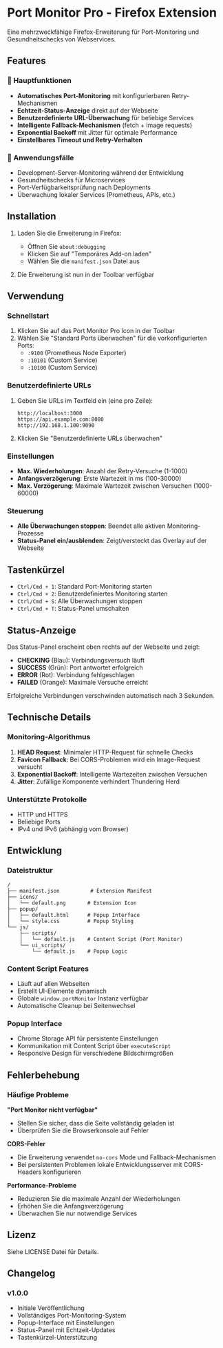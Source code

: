 # Port Monitor Pro - Firefox Extension

Eine mehrzweckfähige Firefox-Erweiterung für Port-Monitoring und Gesundheitschecks von Webservices.

## Features

### 🚀 Hauptfunktionen
- **Automatisches Port-Monitoring** mit konfigurierbaren Retry-Mechanismen
- **Echtzeit-Status-Anzeige** direkt auf der Webseite
- **Benutzerdefinierte URL-Überwachung** für beliebige Services
- **Intelligente Fallback-Mechanismen** (fetch + image requests)
- **Exponential Backoff** mit Jitter für optimale Performance
- **Einstellbares Timeout und Retry-Verhalten**

### 🎯 Anwendungsfälle
- Development-Server-Monitoring während der Entwicklung
- Gesundheitschecks für Microservices
- Port-Verfügbarkeitsprüfung nach Deployments
- Überwachung lokaler Services (Prometheus, APIs, etc.)

## Installation

1. Laden Sie die Erweiterung in Firefox:
   - Öffnen Sie `about:debugging`
   - Klicken Sie auf "Temporäres Add-on laden"
   - Wählen Sie die `manifest.json` Datei aus

2. Die Erweiterung ist nun in der Toolbar verfügbar

## Verwendung

### Schnellstart
1. Klicken Sie auf das Port Monitor Pro Icon in der Toolbar
2. Wählen Sie "Standard Ports überwachen" für die vorkonfigurierten Ports:
   - `:9100` (Prometheus Node Exporter)
   - `:10101` (Custom Service)
   - `:10100` (Custom Service)

### Benutzerdefinierte URLs
1. Geben Sie URLs im Textfeld ein (eine pro Zeile):
   ```
   http://localhost:3000
   https://api.example.com:8080
   http://192.168.1.100:9090
   ```
2. Klicken Sie "Benutzerdefinierte URLs überwachen"

### Einstellungen
- **Max. Wiederholungen**: Anzahl der Retry-Versuche (1-1000)
- **Anfangsverzögerung**: Erste Wartezeit in ms (100-30000)
- **Max. Verzögerung**: Maximale Wartezeit zwischen Versuchen (1000-60000)

### Steuerung
- **Alle Überwachungen stoppen**: Beendet alle aktiven Monitoring-Prozesse
- **Status-Panel ein/ausblenden**: Zeigt/versteckt das Overlay auf der Webseite

## Tastenkürzel

- `Ctrl/Cmd + 1`: Standard Port-Monitoring starten
- `Ctrl/Cmd + 2`: Benutzerdefiniertes Monitoring starten
- `Ctrl/Cmd + S`: Alle Überwachungen stoppen
- `Ctrl/Cmd + T`: Status-Panel umschalten

## Status-Anzeige

Das Status-Panel erscheint oben rechts auf der Webseite und zeigt:
- **CHECKING** (Blau): Verbindungsversuch läuft
- **SUCCESS** (Grün): Port antwortet erfolgreich
- **ERROR** (Rot): Verbindung fehlgeschlagen
- **FAILED** (Orange): Maximale Versuche erreicht

Erfolgreiche Verbindungen verschwinden automatisch nach 3 Sekunden.

## Technische Details

### Monitoring-Algorithmus
1. **HEAD Request**: Minimaler HTTP-Request für schnelle Checks
2. **Favicon Fallback**: Bei CORS-Problemen wird ein Image-Request versucht
3. **Exponential Backoff**: Intelligente Wartezeiten zwischen Versuchen
4. **Jitter**: Zufällige Komponente verhindert Thundering Herd

### Unterstützte Protokolle
- HTTP und HTTPS
- Beliebige Ports
- IPv4 und IPv6 (abhängig vom Browser)

## Entwicklung

### Dateistruktur
```
/
├── manifest.json          # Extension Manifest
├── icons/
│   └── default.png       # Extension Icon
├── popup/
│   ├── default.html      # Popup Interface
│   └── style.css         # Popup Styling
└── js/
    ├── scripts/
    │   └── default.js    # Content Script (Port Monitor)
    └── ui_scripts/
        └── default.js    # Popup Logic
```

### Content Script Features
- Läuft auf allen Webseiten
- Erstellt UI-Elemente dynamisch
- Globale `window.portMonitor` Instanz verfügbar
- Automatische Cleanup bei Seitenwechsel

### Popup Interface
- Chrome Storage API für persistente Einstellungen
- Kommunikation mit Content Script über `executeScript`
- Responsive Design für verschiedene Bildschirmgrößen

## Fehlerbehebung

### Häufige Probleme

**"Port Monitor nicht verfügbar"**
- Stellen Sie sicher, dass die Seite vollständig geladen ist
- Überprüfen Sie die Browserkonsole auf Fehler

**CORS-Fehler**
- Die Erweiterung verwendet `no-cors` Mode und Fallback-Mechanismen
- Bei persistenten Problemen lokale Entwicklungsserver mit CORS-Headers konfigurieren

**Performance-Probleme**
- Reduzieren Sie die maximale Anzahl der Wiederholungen
- Erhöhen Sie die Anfangsverzögerung
- Überwachen Sie nur notwendige Services

## Lizenz

Siehe LICENSE Datei für Details.

## Changelog

### v1.0.0
- Initiale Veröffentlichung
- Vollständiges Port-Monitoring-System
- Popup-Interface mit Einstellungen
- Status-Panel mit Echtzeit-Updates
- Tastenkürzel-Unterstützung
